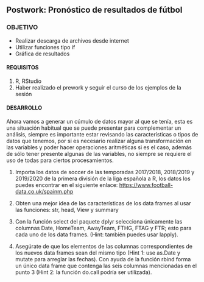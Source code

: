## Postwork: Pronóstico de resultados de fútbol 

### OBJETIVO

- Realizar descarga de archivos desde internet
- Utilizar funciones tipo if
- Gráfica de resultados

#### REQUISITOS

1. R, RStudio
2. Haber realizado el prework y seguir el curso de los ejemplos de la sesión

#### DESARROLLO

Ahora vamos a generar un cúmulo de datos mayor al que se tenía, esta es una situación habitual que se puede presentar para complementar un análisis, siempre es importante estar revisando las características o tipos de datos que tenemos, por si es necesario realizar alguna transformación en las variables y poder hacer operaciones aritméticas si es el caso, además de sólo tener presente algunas de las variables, no siempre se requiere el uso de todas para ciertos procesamientos.

1. Importa los datos de soccer de las temporadas 2017/2018, 2018/2019 y 2019/2020 de la primera división de la liga española a R, los datos los puedes encontrar en el siguiente enlace: https://www.football-data.co.uk/spainm.php

2. Obten una mejor idea de las características de los data frames al usar las funciones: str, head, View y summary

3. Con la función select del paquete dplyr selecciona únicamente las columnas Date, HomeTeam, AwayTeam, FTHG, FTAG y FTR; esto para cada uno de los data frames. (Hint: también puedes usar lapply).

4. Asegúrate de que los elementos de las columnas correspondientes de los nuevos data frames sean del mismo tipo (Hint 1: use as.Date y mutate para arreglar las fechas). Con ayuda de la función rbind forma un único data frame que contenga las seis columnas mencionadas en el punto 3 (Hint 2: la función do.call podría ser utilizada).
